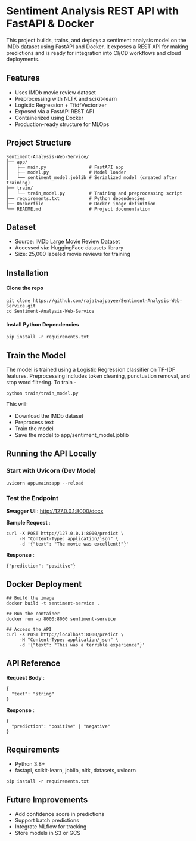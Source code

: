 # Sentiment Analysis REST API with FastAPI & Docker

This project builds, trains, and deploys a sentiment analysis model on the IMDb dataset using FastAPI and Docker. It exposes a REST API for making predictions and is ready for integration into CI/CD workflows and cloud deployments.

## Features 
- Uses IMDb movie review dataset
- Preprocessing with NLTK and scikit-learn
- Logistic Regression + TfidfVectorizer
- Exposed via a FastAPI REST API
- Containerized using Docker
- Production-ready structure for MLOps

## Project Structure 
```
Sentiment-Analysis-Web-Service/
├── app/
│   ├── main.py                # FastAPI app
│   ├── model.py               # Model loader
│   └── sentiment_model.joblib # Serialized model (created after training)
├── train/
│   └── train_model.py         # Training and preprocessing script
├── requirements.txt           # Python dependencies
├── Dockerfile                 # Docker image definition
└── README.md                  # Project documentation
```

## Dataset
- Source: IMDb Large Movie Review Dataset
- Accessed via: HuggingFace datasets library
- Size: 25,000 labeled movie reviews for training

## Installation 
#### Clone the repo 
```
git clone https://github.com/rajatvajpayee/Sentiment-Analysis-Web-Service.git
cd Sentiment-Analysis-Web-Service
```

#### Install Python Dependencies 
```
pip install -r requirements.txt
```

## Train the Model 
The model is trained using a Logistic Regression classifier on TF-IDF features. Preprocessing includes token cleaning, punctuation removal, and stop word filtering.
To train - 
```
python train/train_model.py
```

This will:
- Download the IMDb dataset
- Preprocess text
- Train the model
- Save the model to app/sentiment_model.joblib

## Running the API Locally

### Start with Uvicorn (Dev Mode)
```
uvicorn app.main:app --reload
```

### Test the Endpoint
**Swagger UI** : http://127.0.0.1:8000/docs

**Sample Request** :  
```
curl -X POST http://127.0.0.1:8000/predict \
     -H "Content-Type: application/json" \
     -d '{"text": "The movie was excellent!"}'
```

**Response** : 
```
{"prediction": "positive"}
```

## Docker Deployment
```
## Build the image
docker build -t sentiment-service . 

## Run the container
docker run -p 8000:8000 sentiment-service

## Access the API 
curl -X POST http://localhost:8000/predict \
     -H "Content-Type: application/json" \
     -d '{"text": "This was a terrible experience"}'

```

## API Reference

**Request Body** :
```
{
  "text": "string"
}
```

**Response** :
```
{
  "prediction": "positive" | "negative"
}
```

## Requirements
- Python 3.8+
- fastapi, scikit-learn, joblib, nltk, datasets, uvicorn

```
pip install -r requirements.txt
```

## Future Improvements 
- Add confidence score in predictions
- Support batch predictions
- Integrate MLflow for tracking
- Store models in S3 or GCS